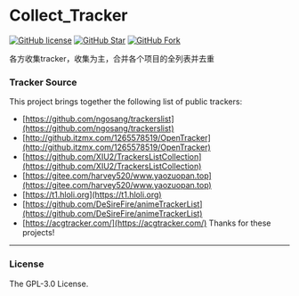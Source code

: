 # Collect_Tracker

[![GitHub license](https://img.shields.io/github/license/QiXing1217/collect_tracker.svg?style=flat-square&color=4285dd&logo=github)](https://github.com/QiXing1217/collect_tracker/)
[![GitHub Star](https://img.shields.io/github/stars/QiXing1217/collect_tracker.svg?style=flat-square&label=Star&color=4285dd&logo=github)](https://github.com/QiXing1217/collect_tracker/)
[![GitHub Fork](https://img.shields.io/github/forks/QiXing1217/collect_tracker.svg?style=flat-square&label=Fork&color=4285dd&logo=github)](https://github.com/QiXing1217/collect_tracker/)

各方收集tracker，收集为主，合并各个项目的全列表并去重

### Tracker Source

This project brings together the following list of public trackers:

* [https://github.com/ngosang/trackerslist](https://github.com/ngosang/trackerslist)
* [http://github.itzmx.com/1265578519/OpenTracker](http://github.itzmx.com/1265578519/OpenTracker)
* [https://github.com/XIU2/TrackersListCollection](https://github.com/XIU2/TrackersListCollection)
* [https://gitee.com/harvey520/www.yaozuopan.top](https://gitee.com/harvey520/www.yaozuopan.top)
* [https://t1.hloli.org](https://t1.hloli.org)
* [https://github.com/DeSireFire/animeTrackerList](https://github.com/DeSireFire/animeTrackerList)
* [https://acgtracker.com/](https://acgtracker.com/)
Thanks for these projects!

****

### License
The GPL-3.0 License.  